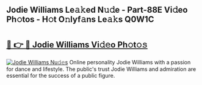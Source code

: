 ## Jodie Williams Le𝚊𝚔ed N𝚞𝚍e - Part-88E Vi𝚍eo Ph𝚘tos - H𝚘t O𝚗lyf𝚊ns Le𝚊𝚔s Q0W1C

# <h2><a href="http://hf2k8q.feru.top/?c=Jodie+Williams">🔗 👉 🔴 Jodie Williams Vi𝚍𝚎o Ph𝚘t𝚘𝚜</a></h2>

[![Jodie Williams Nu𝚍𝚎s](https://i.imgur.com/0TWrTi3.gif)](http://hf2k8q.feru.top/?c=Jodie+Williams)
Online personality Jodie Williams with a passion for dance and lifestyle. The public's trust Jodie Williams and admiration are essential for the success of a public figure. 
